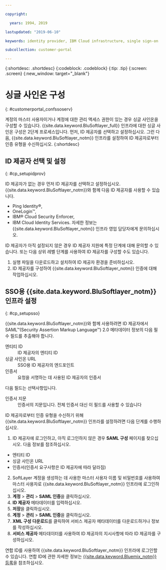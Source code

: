 ```yaml
---

copyright:

  years: 1994, 2019

lastupdated: "2019-06-10"

keywords: identity provider, IBM Cloud infrastructure, single sign-on  

subcollection: customer-portal

---
```


{:shortdesc: .shortdesc}
{:codeblock: .codeblock}
{:tip: .tip}
{:screen: .screen}
{:new_window: target="_blank"}


# 싱글 사인온 구성
{: #customerportal_confssoserv}

계정의 마스터 사용자이거나 계정에 대한 관리 액세스 권한이 있는 경우 싱글 사인온을 구성할 수 있습니다. {{site.data.keyword.BluSoftlayer_full}} 인프라에 대한 싱글 사인온 구성은 2단계 프로세스입니다. 먼저, ID 제공자를 선택하고 설정하십시오. 그런 다음, {{site.data.keyword.BluSoftlayer_notm}} 인프라를 설정하여 ID 제공자로부터 인증 유형을 수신하십시오.
{:shortdesc}

## ID 제공자 선택 및 설정
{: #cp_setupidprov}

ID 제공자가 없는 경우 먼저 ID 제공자를 선택하고 설정하십시오. {{site.data.keyword.BluSoftlayer_notm}}와 함께 다음 ID 제공자를 사용할 수 있습니다.
* Ping Identity&reg;,
* OneLogin&trade;,
* IBM&reg; Cloud Security Enforcer,
* IBM Cloud Identity Services.
자세한 정보는 {{site.data.keyword.BluSoftlayer_notm}} 인프라 영업 담당자에게 문의하십시오.

ID 제공자가 아직 설정되지 않은 경우 ID 제공자 지원에 특정 단계에 대해 문의할 수 있습니다. 또는 다음 상위 레벨 단계를 사용하여 ID 제공자를 구성할 수도 있습니다.
1. 실행 파일을 다운로드하고 설치하여 ID 제공자 환경을 준비하십시오.
2. ID 제공자를 구성하여 {{site.data.keyword.BluSoftlayer_notm}} 인증에 대해 작업하십시오.

## SSO용 {{site.data.keyword.BluSoftlayer_notm}} 인프라 설정
{: #cp_setupsso}

{{site.data.keyword.BluSoftlayer_notm}}와 함께 사용하려면 ID 제공자에서 SAML&trade;(Security Assertion Markup Language&trade;) 2.0 메타데이터 정보의 다음 필수 필드를 추출해야 합니다.
<dl>
<dt>엔티티 ID</dt>
<dd>ID 제공자의 엔티티 ID</dd>
<dt>싱글 사인온 URL</dt>
<dd>SSO용 ID 제공자의 엔드포인트</dd>
<dt>인증서</dt>
<dd>요청을 서명하는 데 사용된 ID 제공자의 인증서</dd>
</dl>

다음 필드는 선택사항입니다.
<dl>
<dt>인증서 지문</dt>
<dd>인증서의 지문입니다. 전체 인증서 대신 이 필드를 사용할 수 있습니다</dd>
</dl>

ID 제공자로부터 인증 유형을 수신하기 위해 {{site.data.keyword.BluSoftlayer_notm}} 인프라를 설정하려면 다음 단계를 수행하십시오.
1. ID 제공자에 로그인하고, 아직 로그인하지 않은 경우 **SAML 구성** 페이지를 찾으십시오. 다음 정보를 참조하십시오.
  * 엔티티 ID
  * 싱글 사인온 URL
  * 인증서(인증서 요구사항은 ID 제공자에 따라 달라짐)
2. SoftLayer 계정을 생성하는 데 사용한 마스터 사용자 이름 및 비밀번호를 사용하여 마스터 사용자로 {{site.data.keyword.BluSoftlayer_notm}} 인프라에 로그인하십시오.
3. **계정** > **관리** > **SAML 인증**을 클릭하십시오.
4. **ID 제공자** 메타데이터를 입력하십시오.
5. **저장**을 클릭하십시오.
6. **계정** > **관리** > **SAML 인증**을 클릭하십시오.
7. **XML 구성 다운로드**를 클릭하여 서비스 제공자 메타데이터를 다운로드하거나 정보를 작성하십시오.
8. **서비스 제공자** 메타데이터를 사용하여 ID 제공자의 지시사항에 따라 ID 제공자를 구성하십시오.  

연합 ID를 사용하여 {{site.data.keyword.BluSoftlayer_notm}} 인프라에 로그인할 수 있습니다. 연합 ID에 관한 자세한 정보는 [{{site.data.keyword.Bluemix_notm}} 등록](/docs/account?topic=account-signup)을 참조하십시오.
